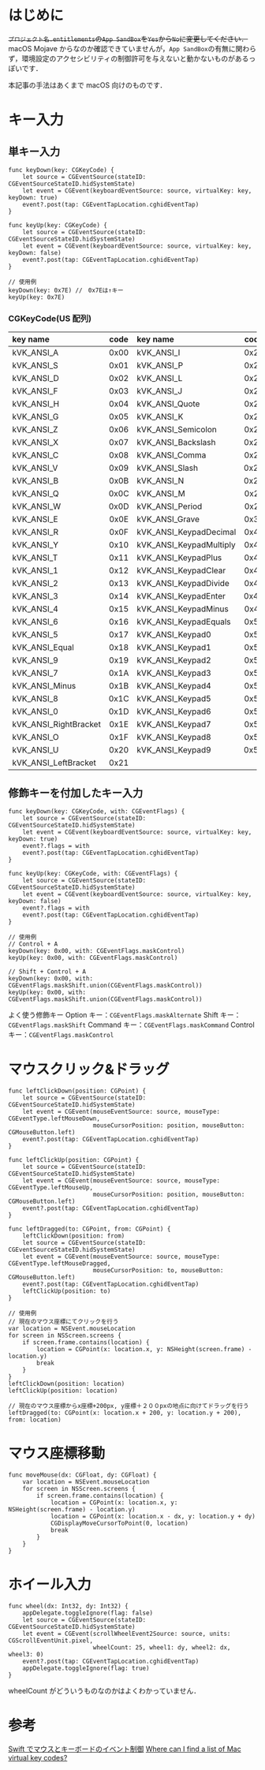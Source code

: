 <!-- title:Swift：キー入力・マウスクリック・ドラッグ・座標移動・ホイール入力を強制的に発動させる -->

# はじめに

~~`プロジェクト名.entitlements`の`App SandBox`を`Yes`から`No`に変更してください．~~
macOS Mojave からなのか確認できていませんが，`App SandBox`の有無に関わらず，環境設定のアクセシビリティの制御許可を与えないと動かないものがあるっぽいです．

本記事の手法はあくまで macOS 向けのものです．

# キー入力

## 単キー入力

```swift:
func keyDown(key: CGKeyCode) {
    let source = CGEventSource(stateID: CGEventSourceStateID.hidSystemState)
    let event = CGEvent(keyboardEventSource: source, virtualKey: key, keyDown: true)
    event?.post(tap: CGEventTapLocation.cghidEventTap)
}

func keyUp(key: CGKeyCode) {
    let source = CGEventSource(stateID: CGEventSourceStateID.hidSystemState)
    let event = CGEvent(keyboardEventSource: source, virtualKey: key, keyDown: false)
    event?.post(tap: CGEventTapLocation.cghidEventTap)
}

// 使用例
keyDown(key: 0x7E) //　0x7Eは↑キー
keyUp(key: 0x7E)
```

### CGKeyCode(US 配列)

| key name              | code | key name                | code |
| :-------------------- | :--: | :---------------------- | :--: |
| kVK_ANSI_A            | 0x00 | kVK_ANSI_I              | 0x22 |
| kVK_ANSI_S            | 0x01 | kVK_ANSI_P              | 0x23 |
| kVK_ANSI_D            | 0x02 | kVK_ANSI_L              | 0x25 |
| kVK_ANSI_F            | 0x03 | kVK_ANSI_J              | 0x26 |
| kVK_ANSI_H            | 0x04 | kVK_ANSI_Quote          | 0x27 |
| kVK_ANSI_G            | 0x05 | kVK_ANSI_K              | 0x28 |
| kVK_ANSI_Z            | 0x06 | kVK_ANSI_Semicolon      | 0x29 |
| kVK_ANSI_X            | 0x07 | kVK_ANSI_Backslash      | 0x2A |
| kVK_ANSI_C            | 0x08 | kVK_ANSI_Comma          | 0x2B |
| kVK_ANSI_V            | 0x09 | kVK_ANSI_Slash          | 0x2C |
| kVK_ANSI_B            | 0x0B | kVK_ANSI_N              | 0x2D |
| kVK_ANSI_Q            | 0x0C | kVK_ANSI_M              | 0x2E |
| kVK_ANSI_W            | 0x0D | kVK_ANSI_Period         | 0x2F |
| kVK_ANSI_E            | 0x0E | kVK_ANSI_Grave          | 0x32 |
| kVK_ANSI_R            | 0x0F | kVK_ANSI_KeypadDecimal  | 0x41 |
| kVK_ANSI_Y            | 0x10 | kVK_ANSI_KeypadMultiply | 0x43 |
| kVK_ANSI_T            | 0x11 | kVK_ANSI_KeypadPlus     | 0x45 |
| kVK_ANSI_1            | 0x12 | kVK_ANSI_KeypadClear    | 0x47 |
| kVK_ANSI_2            | 0x13 | kVK_ANSI_KeypadDivide   | 0x4B |
| kVK_ANSI_3            | 0x14 | kVK_ANSI_KeypadEnter    | 0x4C |
| kVK_ANSI_4            | 0x15 | kVK_ANSI_KeypadMinus    | 0x4E |
| kVK_ANSI_6            | 0x16 | kVK_ANSI_KeypadEquals   | 0x51 |
| kVK_ANSI_5            | 0x17 | kVK_ANSI_Keypad0        | 0x52 |
| kVK_ANSI_Equal        | 0x18 | kVK_ANSI_Keypad1        | 0x53 |
| kVK_ANSI_9            | 0x19 | kVK_ANSI_Keypad2        | 0x54 |
| kVK_ANSI_7            | 0x1A | kVK_ANSI_Keypad3        | 0x55 |
| kVK_ANSI_Minus        | 0x1B | kVK_ANSI_Keypad4        | 0x56 |
| kVK_ANSI_8            | 0x1C | kVK_ANSI_Keypad5        | 0x57 |
| kVK_ANSI_0            | 0x1D | kVK_ANSI_Keypad6        | 0x58 |
| kVK_ANSI_RightBracket | 0x1E | kVK_ANSI_Keypad7        | 0x59 |
| kVK_ANSI_O            | 0x1F | kVK_ANSI_Keypad8        | 0x5B |
| kVK_ANSI_U            | 0x20 | kVK_ANSI_Keypad9        | 0x5C |
| kVK_ANSI_LeftBracket  | 0x21 |                         |      |

## 修飾キーを付加したキー入力

```swift:
func keyDown(key: CGKeyCode, with: CGEventFlags) {
    let source = CGEventSource(stateID: CGEventSourceStateID.hidSystemState)
    let event = CGEvent(keyboardEventSource: source, virtualKey: key, keyDown: true)
    event?.flags = with
    event?.post(tap: CGEventTapLocation.cghidEventTap)
}

func keyUp(key: CGKeyCode, with: CGEventFlags) {
    let source = CGEventSource(stateID: CGEventSourceStateID.hidSystemState)
    let event = CGEvent(keyboardEventSource: source, virtualKey: key, keyDown: false)
    event?.flags = with
    event?.post(tap: CGEventTapLocation.cghidEventTap)
}

// 使用例
// Control + A
keyDown(key: 0x00, with: CGEventFlags.maskControl)
keyUp(key: 0x00, with: CGEventFlags.maskControl)

// Shift + Control + A
keyDown(key: 0x00, with: CGEventFlags.maskShift.union(CGEventFlags.maskControl))
keyUp(key: 0x00, with: CGEventFlags.maskShift.union(CGEventFlags.maskControl))
```

よく使う修飾キー
Option キー：`CGEventFlags.maskAlternate`
Shift キー：`CGEventFlags.maskShift`
Command キー：`CGEventFlags.maskCommand`
Control キー：`CGEventFlags.maskControl`

# マウスクリック&ドラッグ

```swift:
func leftClickDown(position: CGPoint) {
    let source = CGEventSource(stateID: CGEventSourceStateID.hidSystemState)
    let event = CGEvent(mouseEventSource: source, mouseType: CGEventType.leftMouseDown,
                        mouseCursorPosition: position, mouseButton: CGMouseButton.left)
    event?.post(tap: CGEventTapLocation.cghidEventTap)
}

func leftClickUp(position: CGPoint) {
    let source = CGEventSource(stateID: CGEventSourceStateID.hidSystemState)
    let event = CGEvent(mouseEventSource: source, mouseType: CGEventType.leftMouseUp,
                        mouseCursorPosition: position, mouseButton: CGMouseButton.left)
    event?.post(tap: CGEventTapLocation.cghidEventTap)
}

func leftDragged(to: CGPoint, from: CGPoint) {
    leftClickDown(position: from)
    let source = CGEventSource(stateID: CGEventSourceStateID.hidSystemState)
    let event = CGEvent(mouseEventSource: source, mouseType: CGEventType.leftMouseDragged,
                        mouseCursorPosition: to, mouseButton: CGMouseButton.left)
    event?.post(tap: CGEventTapLocation.cghidEventTap)
    leftClickUp(position: to)
}

// 使用例
// 現在のマウス座標にてクリックを行う
var location = NSEvent.mouseLocation
for screen in NSScreen.screens {
    if screen.frame.contains(location) {
        location = CGPoint(x: location.x, y: NSHeight(screen.frame) - location.y)
        break
    }
}
leftClickDown(position: location)
leftClickUp(position: location)

// 現在のマウス座標からx座標+200px, y座標＋２００pxの地点に向けてドラッグを行う
leftDragged(to: CGPoint(x: location.x + 200, y: location.y + 200), from: location)
```

# マウス座標移動

```swift:
func moveMouse(dx: CGFloat, dy: CGFloat) {
    var location = NSEvent.mouseLocation
    for screen in NSScreen.screens {
        if screen.frame.contains(location) {
            location = CGPoint(x: location.x, y: NSHeight(screen.frame) - location.y)
            location = CGPoint(x: location.x - dx, y: location.y + dy)
            CGDisplayMoveCursorToPoint(0, location)
            break
        }
    }
}
```

# ホイール入力

```swift:
func wheel(dx: Int32, dy: Int32) {
    appDelegate.toggleIgnore(flag: false)
    let source = CGEventSource(stateID: CGEventSourceStateID.hidSystemState)
    let event = CGEvent(scrollWheelEvent2Source: source, units: CGScrollEventUnit.pixel,
                        wheelCount: 25, wheel1: dy, wheel2: dx, wheel3: 0)
    event?.post(tap: CGEventTapLocation.cghidEventTap)
    appDelegate.toggleIgnore(flag: true)
}
```

wheelCount がどういうものなのかはよくわかっていません．

# 参考

[Swift でマウスとキーボードのイベント制御](https://qiita.com/hanspond/items/7e23d4853ab22968500c)
[Where can I find a list of Mac virtual key codes?
](https://stackoverflow.com/questions/3202629/where-can-i-find-a-list-of-mac-virtual-key-codes/16125341)
